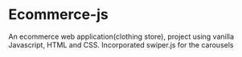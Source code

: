 # Ecommerce-js
An ecommerce web application(clothing store), project using vanilla Javascript, HTML and CSS.
Incorporated swiper.js for the carousels
